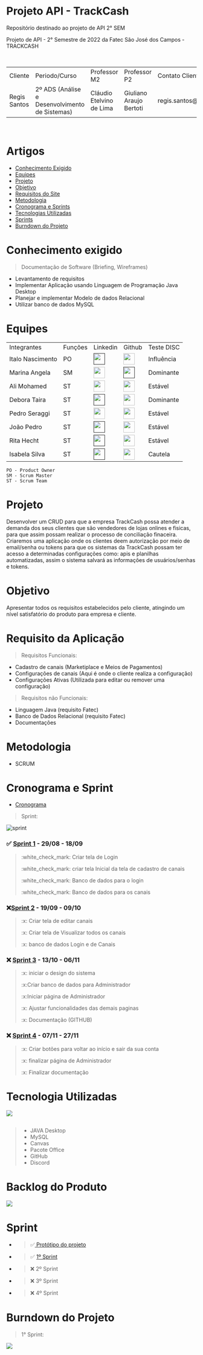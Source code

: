 # Projeto API - TrackCash
Repositório destinado ao projeto de API 2° SEM
 
Projeto de API - 2° Semestre de 2022 da Fatec São José dos Campos - TRACKCASH


<br>
<table>
  <tr>
    <td>Cliente</td>
    <td>Periodo/Curso</td>
    <td>Professor M2</td>
    <td>Professor P2</td>
    <td> Contato Cliente </td>
  </tr>
  <tr>
    <td> Regis Santos </td>
    <td>  2º ADS (Análise e Desenvolvimento de Sistemas) </td>
    <td> Cláudio Etelvino de Lima</td>
    <td> Giuliano Araujo Bertoti </td>
    <td> regis.santos@trackcash.com.br </td>
  </tr>
</table>
</br>

# Artigos

- <a href ="#conhecimento-exigido"> Conhecimento Exigido </a>
- <a href ="#equipes"> Equipes </a>
- <a href ="#projeto"> Projeto </a>
- <a href ="#objetivo"> Objetivo </a>
- <a href ="#requisito-do-site"> Requisitos do Site </a>
- <a href ="#metodologia"> Metodologia </a>
- <a href ="#cronograma-e-sprint"> Cronograma e Sprints </a>
- <a href ="#tecnologia-utilizadas"> Tecnologias Utilizadas </a>
- <a href ="#sprint"> Sprints </a>
- <a href ="#burndown-do-projeto"> Burndown do Projeto </a>

# Conhecimento exigido 

> Documentação de Software (Briefing, Wireframes)
- Levantamento de requisitos 
- Implementar Aplicação usando Linguagem de Programação Java Desktop
- Planejar e implementar Modelo de dados Relacional
- Utilizar banco de dados MySQL

# Equipes
<table>
  <tr>
    <td>Integrantes</td>
    <td>Funções</td>
    <td>Linkedin</td>
    <td>Github</td>
    <td>Teste DISC </td>
  </tr>
  <tr>
    <td>Italo Nascimento</td>
    <td>PO</td>
    <td><a href=""><img src="https://cdn-icons-png.flaticon.com/512/174/174857.png" width="30px"></a></td>
    <td><a href="https://github.com/italobonilha"><img src="https://cdn-icons-png.flaticon.com/512/25/25231.png" width="30px"></a></td>
    <td>Influência</td>
  </tr>
  
  <tr>
    <td>Marina Angela</td>
    <td>SM</td>
    <td><a href="https://br.linkedin.com/in/marinaangela"><img src="https://cdn-icons-png.flaticon.com/512/174/174857.png" width="30px"></td>
    <td><a href=""><img src="https://cdn-icons-png.flaticon.com/512/25/25231.png" width="30px"></a></td>
    <td>Dominante</td>
  </tr>
  
  <tr>
    <td>Ali Mohamed</td>
    <td>ST</td>
    <td><a href="https://www.linkedin.com/in/alimohamedkhodr"><img src="https://cdn-icons-png.flaticon.com/512/174/174857.png" width="30px"></a></td>
    <td><a href="https://github.com/alimoahmed"><img src="https://cdn-icons-png.flaticon.com/512/25/25231.png" width="30px"></a></td>
    <td>Estável</td>
  </tr>
  
  <tr>
    <td>Debora Taira</td>
    <td>ST</td>
    <td><a href=""><img src="https://cdn-icons-png.flaticon.com/512/174/174857.png" width="30px"></a></td>
    <td><a href="https://github.com/deborataira"><img src="https://cdn-icons-png.flaticon.com/512/25/25231.png" width="30px"></a></td>
    <td>Dominante</td>
  </tr>
  
  <tr>
    <td>Pedro Seraggi</td>
    <td>ST</td>
    <td><a href="https://www.linkedin.com/in/pedro-seraggi-5b7491163/"><img src="https://cdn-icons-png.flaticon.com/512/174/174857.png" width="30px"></a></td>
    <td><a href="https://github.com/PedroSeraggi"><img src="https://cdn-icons-png.flaticon.com/512/25/25231.png" width="30px"></a></td>
    <td>Estável</td>
  </tr>
  
  <tr>
    <td>João Pedro</td>
    <td>ST</td>
    <td><a href=""><img src="https://cdn-icons-png.flaticon.com/512/174/174857.png" width="30px"></td>
    <td><a href="https://github.com/joaolrez"><img src="https://cdn-icons-png.flaticon.com/512/25/25231.png" width="30px"></a></td>
    <td>Estável</td>
  </tr>
  
  <tr>
    <td>Rita Hecht</td>
    <td>ST</td>
     <td><a href=""><img src="https://cdn-icons-png.flaticon.com/512/174/174857.png" width="30px"></a></td>
    <td><a href="https://github.com/ritahecht"><img src="https://cdn-icons-png.flaticon.com/512/25/25231.png" width="30px"></a></td>
    <td>Estável</td>
  </tr>
  
   <tr>
    <td>Isabela Silva</td>
    <td>ST</td>
    <td><a href=""><img src="https://cdn-icons-png.flaticon.com/512/174/174857.png" width="30px"></a></td>
    <td><a href="https://github.com/isabelasousa"><img src="https://cdn-icons-png.flaticon.com/512/25/25231.png" width="30px"></a></td>
    <td>Cautela</td>
  </tr>
  
 
  
</table>

```
PO - Product Owner
SM - Scrum Master
ST - Scrum Team
```

# Projeto
Desenvolver um CRUD para que a empresa TrackCash possa atender a demanda dos seus clientes que são vendedores de lojas onlines e fisicas, para que assim possam realizar o processo de conciliação finaceira. Criaremos uma aplicação onde os clientes deem autorização por meio de email/senha ou tokens para que os sistemas da TrackCash possam ter acesso a determinadas configurações como: apis e planilhas automatizadas, assim o sistema salvará as informações de usuários/senhas e tokens.
 


 
# Objetivo

Apresentar todos os requisitos estabelecidos pelo cliente, atingindo um nível satisfatório do produto para empresa e cliente.
 


# Requisito da Aplicação

> Requisitos Funcionais:
- Cadastro de canais (Marketiplace e Meios de Pagamentos)
- Configurações de canais (Aqui é onde o cliente realiza a configuração)
- Configurações Ativas (Utilizada para editar ou remover uma configuração)

> Requisitos não Funcionais:
- Linguagem Java (requisito Fatec)
- Banco de Dados Relacional (requisito Fatec)
- Documentações



# Metodologia

- SCRUM 

# Cronograma e Sprint

- [Cronograma](https://github.com/TechForce-ADS/Projeto_API_TrackCash/blob/main/imagens/cronograma.png)

> Sprint:

 <img src = "https://github.com/TechForce-ADS/Projeto_API_TrackCash/blob/main/imagens/Cronograma%20das%20sprints_atualizado.png" alt="sprint" >
 
 ### <p>:white_check_mark: <a href="https://github.com/TechForce-ADS/Projeto_API_TrackCash/tree/main/codigo/API%20Tela%20de%20login ">Sprint 1</a> - 29/08 - 18/09</p>
 > <p>:white_check_mark: Criar tela de Login</p>
 > <p>:white_check_mark: criar tela Inicial da tela de cadastro de canais </p>
 > <p>:white_check_mark: Banco de dados para o login</p>
 > <p>:white_check_mark: Banco de dados para os canais</p>
 
 
 ### <p>:x:<a href="https://github.com/ ">Sprint 2</a> - 19/09 - 09/10</p>
 > <p>:x: Criar tela de editar canais</p>
 > <p>:x: Criar tela de Visualizar todos os canais</p>
 > <p>:x: banco de dados Login e de Canais</p>
 
 

 ### <p>:x: <a href="https://github.com/ ">Sprint 3</a> - 13/10 - 06/11</p>
 > <p>:x: iniciar o design do sistema</p>
 > <p>:x:Criar banco de dados para Administrador </p>
 > <p>:x:Iniciar página de Administrador</p>
 > <p>:x: Ajustar funcionalidades das demais paginas</p>
 > <p>:x: Documentação (GITHUB) </p>
 

  ### <p>:x: <a href="https://github.com/ ">Sprint 4</a> - 07/11 - 27/11</p>
 > <p>:x: Criar botões para voltar ao início e sair da sua conta</p>
 > <p>:x: finalizar página de Administrador </p>
 > <p>:x: Finalizar documentação </p>
 
# Tecnologia Utilizadas

<img src ="https://github.com/TechForce-ADS/Projeto_API_TrackCash/blob/main/imagens/tecnologia%20.png"/>

## 


> - JAVA Desktop
> - MySQL
> - Canvas
> - Pacote Office
> - GitHub
> - Discord


# Backlog do Produto 
<img src = "https://github.com/TechForce-ADS/Projeto_API_TrackCash/blob/main/imagens/backlog.png" />

# Sprint

- > :white_check_mark:<a href="https://github.com/TechForce-ADS/Projeto_API_TrackCash/tree/main/imagens/prototipo#prot%C3%B3tipo"> Protótipo do projeto</a>

- > :white_check_mark: <a href="https://github.com/TechForce-ADS/Projeto_API_TrackCash/tree/main/sprints#1%C2%BA-sprint">1º Sprint</a>
- >:x: 2º Sprint
- >:x: 3º Sprint
- >:x: 4º Sprint


# Burndown do Projeto



> 1° Sprint:
<img src = "https://github.com/ " />


